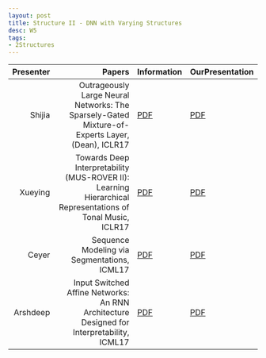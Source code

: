 ```yaml
---
layout: post
title: Structure II - DNN with Varying Structures
desc: W5
tags:
- 2Structures
---
```




| Presenter | Papers | Information| OurPresentation |
| -----: | ----------: | :----- | :----- |
| Shijia | Outrageously Large Neural Networks: The Sparsely-Gated Mixture-of-Experts Layer, (Dean), ICLR17 | [PDF](https://arxiv.org/abs/1701.06538) | [PDF]({{site.baseurl}}/talks/20170921-Shijia.pdf) |
| Xueying | Towards Deep Interpretability (MUS-ROVER II): Learning Hierarchical Representations of Tonal Music, ICLR17  | [PDF](https://openreview.net/pdf?id=ryhqQFKgl) | [PDF]({{site.baseurl}}/talks/20170921-Xueying.pdf) |
| Ceyer | Sequence Modeling via Segmentations, ICML17| [PDF](https://arxiv.org/abs/1702.07463) | [PDF]({{site.baseurl}}/talks/20170921-Ceyer.pdf) |
| Arshdeep | Input Switched Affine Networks: An RNN Architecture Designed for Interpretability, ICML17 |  [PDF](http://proceedings.mlr.press/v70/foerster17a/foerster17a.pdf) | [PDF]({{site.baseurl}}/talks/20170921-Arshdeep.pdf) |
